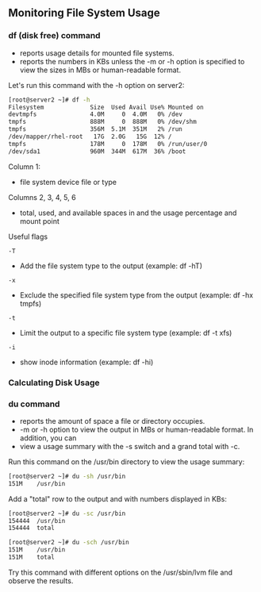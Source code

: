 ## Monitoring File System Usage 

### df (disk free) command 
- reports usage details for mounted file systems.
- reports the numbers in KBs unless the -m or -h option is specified to view the sizes in MBs or human-readable format.

Let's run this command with the -h option on server2:
```bash
[root@server2 ~]# df -h
Filesystem             Size  Used Avail Use% Mounted on
devtmpfs               4.0M     0  4.0M   0% /dev
tmpfs                  888M     0  888M   0% /dev/shm
tmpfs                  356M  5.1M  351M   2% /run
/dev/mapper/rhel-root   17G  2.0G   15G  12% /
tmpfs                  178M     0  178M   0% /run/user/0
/dev/sda1              960M  344M  617M  36% /boot

```

Column 1:
- file system device file or type

Columns 2, 3, 4, 5, 6
- total, used, and available spaces in and the usage percentage and mount point

Useful flags

`-T `
- Add the file system type to the output (example: df -hT)

`-x` 
- Exclude the specified file system type from the output (example: df -hx tmpfs)

`-t `
- Limit the output to a specific file system type (example: df -t xfs)

`-i`
- show inode information (example: df -hi)

### Calculating Disk Usage 

### du command
- reports the amount of space a file or directory occupies. 
- -m or -h option to view the output in MBs or human-readable format. In addition, you can 
- view a usage summary with the -s switch and a grand total with -c.

Run this command on the /usr/bin directory to view the usage summary:
```bash
[root@server2 ~]# du -sh /usr/bin
151M	/usr/bin

```

Add a "total" row to the output and with numbers displayed in KBs:
```bash
[root@server2 ~]# du -sc /usr/bin
154444	/usr/bin
154444	total
```

```bash
[root@server2 ~]# du -sch /usr/bin
151M	/usr/bin
151M	total
```

Try this command with different options on the /usr/sbin/lvm file and observe the results.

